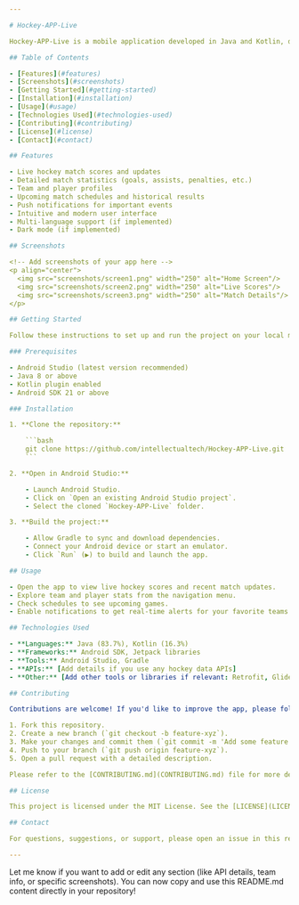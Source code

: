```yaml
---

# Hockey-APP-Live

Hockey-APP-Live is a mobile application developed in Java and Kotlin, designed to offer real-time hockey match updates, comprehensive statistics, and a smooth user experience for hockey fans. Whether you want the latest scores, player details, or match schedules,this mobile application is developed for the namibian hockey union.

## Table of Contents

- [Features](#features)
- [Screenshots](#screenshots)
- [Getting Started](#getting-started)
- [Installation](#installation)
- [Usage](#usage)
- [Technologies Used](#technologies-used)
- [Contributing](#contributing)
- [License](#license)
- [Contact](#contact)

## Features

- Live hockey match scores and updates
- Detailed match statistics (goals, assists, penalties, etc.)
- Team and player profiles
- Upcoming match schedules and historical results
- Push notifications for important events
- Intuitive and modern user interface
- Multi-language support (if implemented)
- Dark mode (if implemented)

## Screenshots

<!-- Add screenshots of your app here -->
<p align="center">
  <img src="screenshots/screen1.png" width="250" alt="Home Screen"/>
  <img src="screenshots/screen2.png" width="250" alt="Live Scores"/>
  <img src="screenshots/screen3.png" width="250" alt="Match Details"/>
</p>

## Getting Started

Follow these instructions to set up and run the project on your local machine for development and testing.

### Prerequisites

- Android Studio (latest version recommended)
- Java 8 or above
- Kotlin plugin enabled
- Android SDK 21 or above

### Installation

1. **Clone the repository:**

    ```bash
    git clone https://github.com/intellectualtech/Hockey-APP-Live.git
    ```

2. **Open in Android Studio:**

    - Launch Android Studio.
    - Click on `Open an existing Android Studio project`.
    - Select the cloned `Hockey-APP-Live` folder.

3. **Build the project:**

    - Allow Gradle to sync and download dependencies.
    - Connect your Android device or start an emulator.
    - Click `Run` (▶️) to build and launch the app.

## Usage

- Open the app to view live hockey scores and recent match updates.
- Explore team and player stats from the navigation menu.
- Check schedules to see upcoming games.
- Enable notifications to get real-time alerts for your favorite teams or matches.

## Technologies Used

- **Languages:** Java (83.7%), Kotlin (16.3%)
- **Frameworks:** Android SDK, Jetpack libraries
- **Tools:** Android Studio, Gradle
- **APIs:** [Add details if you use any hockey data APIs]
- **Other:** [Add other tools or libraries if relevant: Retrofit, Glide, Room, etc.]

## Contributing

Contributions are welcome! If you'd like to improve the app, please follow these steps:

1. Fork this repository.
2. Create a new branch (`git checkout -b feature-xyz`).
3. Make your changes and commit them (`git commit -m 'Add some feature'`).
4. Push to your branch (`git push origin feature-xyz`).
5. Open a pull request with a detailed description.

Please refer to the [CONTRIBUTING.md](CONTRIBUTING.md) file for more details.

## License

This project is licensed under the MIT License. See the [LICENSE](LICENSE) file for more information.

## Contact

For questions, suggestions, or support, please open an issue in this repository or contact the maintainer.

---
```


Let me know if you want to add or edit any section (like API details, team info, or specific screenshots). You can now copy and use this README.md content directly in your repository!
